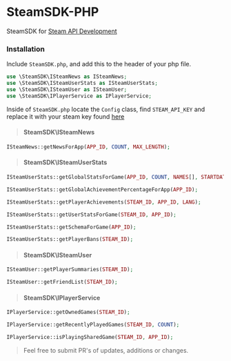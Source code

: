 # SteamSDK-PHP

SteamSDK for [Steam API Development](http://steamcommunity.com/dev)

### Installation

Include ```SteamSDK.php```, and add this to the header of your php file.

```php
use \SteamSDK\ISteamNews as ISteamNews;
use \SteamSDK\ISteamUserStats as ISteamUserStats;
use \SteamSDK\ISteamUser as ISteamUser;
use \SteamSDK\IPlayerService as IPlayerService;
```

Inside of ```SteamSDK.php``` locate the ```Config``` class, find ```STEAM_API_KEY``` and replace it with your steam key found [here](http://steamcommunity.com/dev/apikey)

> #### SteamSDK\ISteamNews

```php
ISteamNews::getNewsForApp(APP_ID, COUNT, MAX_LENGTH);
```

> #### SteamSDK\ISteamUserStats

```php
ISteamUserStats::getGlobalStatsForGame(APP_ID, COUNT, NAMES[], STARTDATE(optional), ENDDATE(optional))
```

```php
ISteamUserStats::getGlobalAchievementPercentageForApp(APP_ID);
```

```php
ISteamUserStats::getPlayerAchievements(STEAM_ID, APP_ID, LANG);
```

```php
ISteamUserStats::getUserStatsForGame(STEAM_ID, APP_ID);
```

```php
ISteamUserStats::getSchemaForGame(APP_ID);
```

```php
ISteamUserStats::getPlayerBans(STEAM_ID);
```

> #### SteamSDK\ISteamUser

```php
ISteamUser::getPlayerSummaries(STEAM_ID);
```

```php
ISteamUser::getFriendList(STEAM_ID);
```

> #### SteamSDK\IPlayerService

```php
IPlayerService::getOwnedGames(STEAM_ID);
```

```php
IPlayerService::getRecentlyPlayedGames(STEAM_ID, COUNT);
```

```php
IPlayerService::isPlayingSharedGame(STEAM_ID, APP_ID);
```


> Feel free to submit PR's of updates, additions or changes.
